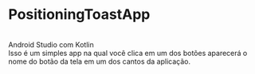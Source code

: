 # PositioningToastApp
<BR>Android Studio com Kotlin
<BR>Isso é um simples app na qual você clica em um dos botões aparecerá o nome do botão da tela em um dos cantos da aplicação.
